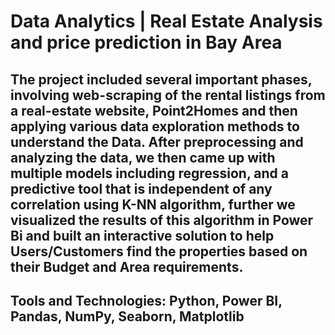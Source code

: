 # Data Analytics | Real Estate Analysis and price prediction in Bay Area

## The project included several important phases, involving web-scraping of the rental listings from a real-estate website, Point2Homes and then applying various data exploration methods to understand the Data. After preprocessing and analyzing the data, we then came up with multiple models including regression, and a predictive tool that is independent of any correlation using K-NN algorithm, further we visualized the results of this algorithm in Power Bi and built an interactive solution to help Users/Customers find the properties based on their Budget and Area requirements.


## Tools and Technologies: Python, Power BI, Pandas, NumPy, Seaborn, Matplotlib
